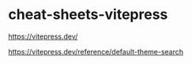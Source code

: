 # cheat-sheets-vitepress

https://vitepress.dev/

https://vitepress.dev/reference/default-theme-search
